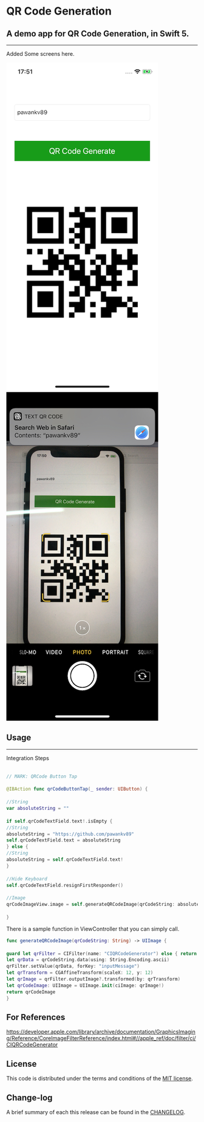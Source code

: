 
QR Code Generation
=========

## A demo app for QR Code Generation, in Swift 5.
------------
 Added Some screens here.
 
![](https://github.com/pawankv89/QR-Code-Generation/blob/master/images/screen_1.png)
![](https://github.com/pawankv89/QR-Code-Generation/blob/master/images/screen_2.jpeg)




## Usage
------------
 
Integration Steps

```swift

// MARK: QRCode Button Tap

@IBAction func qrCodeButtonTap(_ sender: UIButton) {

//String
var absoluteString = ""

if self.qrCodeTextField.text!.isEmpty {
//String
absoluteString = "https://github.com/pawankv89"
self.qrCodeTextField.text = absoluteString
} else {
//String
absoluteString = self.qrCodeTextField.text!
}

//Hide Keyboard
self.qrCodeTextField.resignFirstResponder()

//Image
qrCodeImageView.image = self.generateQRCodeImage(qrCodeString: absoluteString)

}

```

There is a sample function in ViewController that you can simply call. 

```swift
func generateQRCodeImage(qrCodeString: String) -> UIImage {

guard let qrFilter = CIFilter(name: "CIQRCodeGenerator") else { return UIImage.init()}
let qrData = qrCodeString.data(using: String.Encoding.ascii)
qrFilter.setValue(qrData, forKey: "inputMessage")
let qrTransform = CGAffineTransform(scaleX: 12, y: 12)
let qrImage = qrFilter.outputImage?.transformed(by: qrTransform)
let qrCodeImage: UIImage = UIImage.init(ciImage: qrImage!)
return qrCodeImage
}
```
## For References

https://developer.apple.com/library/archive/documentation/GraphicsImaging/Reference/CoreImageFilterReference/index.html#//apple_ref/doc/filter/ci/CIQRCodeGenerator

## License

This code is distributed under the terms and conditions of the [MIT license](LICENSE).

## Change-log

A brief summary of each this release can be found in the [CHANGELOG](CHANGELOG.mdown). 

